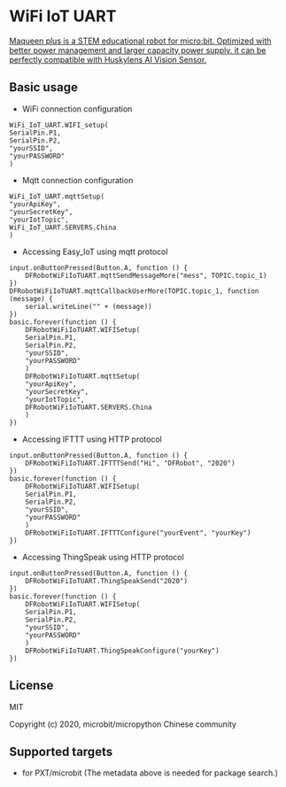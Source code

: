 # WiFi IoT UART

[Maqueen plus is a STEM educational robot for micro:bit. Optimized with better power management and larger capacity power supply, it can be perfectly compatible with Huskylens AI Vision Sensor.](https://www.dfrobot.com/product-2026.html)
## Basic usage

* WiFi connection configuration

```blocks
WiFi_IoT_UART.WIFI_setup(
SerialPin.P1,
SerialPin.P2,
"yourSSID",
"yourPASSWORD"
)
```

* Mqtt connection configuration

```blocks
WiFi_IoT_UART.mqttSetup(
"yourApiKey",
"yourSecretKey",
"yourIotTopic",
WiFi_IoT_UART.SERVERS.China
)
```

* Accessing Easy_IoT using mqtt protocol

```blocks
input.onButtonPressed(Button.A, function () {
    DFRobotWiFiIoTUART.mqttSendMessageMore("mess", TOPIC.topic_1)
})
DFRobotWiFiIoTUART.mqttCallbackUserMore(TOPIC.topic_1, function (message) {
    serial.writeLine("" + (message))
})
basic.forever(function () {
    DFRobotWiFiIoTUART.WIFISetup(
    SerialPin.P1,
    SerialPin.P2,
    "yourSSID",
    "yourPASSWORD"
    )
    DFRobotWiFiIoTUART.mqttSetup(
    "yourApiKey",
    "yourSecretKey",
    "yourIotTopic",
    DFRobotWiFiIoTUART.SERVERS.China
    )
})
```

* Accessing IFTTT using HTTP protocol 

```blocks
input.onButtonPressed(Button.A, function () {
    DFRobotWiFiIoTUART.IFTTTSend("Hi", "DFRobot", "2020")
})
basic.forever(function () {
    DFRobotWiFiIoTUART.WIFISetup(
    SerialPin.P1,
    SerialPin.P2,
    "yourSSID",
    "yourPASSWORD"
    )
    DFRobotWiFiIoTUART.IFTTTConfigure("yourEvent", "yourKey")
})
```

* Accessing ThingSpeak using HTTP protocol 

```blocks
input.onButtonPressed(Button.A, function () {
    DFRobotWiFiIoTUART.ThingSpeakSend("2020")
})
basic.forever(function () {
    DFRobotWiFiIoTUART.WIFISetup(
    SerialPin.P1,
    SerialPin.P2,
    "yourSSID",
    "yourPASSWORD"
    )
    DFRobotWiFiIoTUART.ThingSpeakConfigure("yourKey")
})
```

## License

MIT

Copyright (c) 2020, microbit/micropython Chinese community  


## Supported targets

* for PXT/microbit
(The metadata above is needed for package search.)
